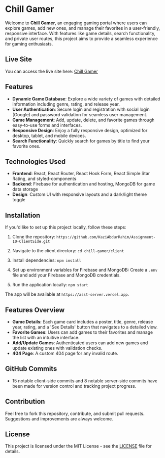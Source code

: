 
# Chill Gamer

Welcome to **Chill Gamer**, an engaging gaming portal where users can explore games, add new ones, and manage their favorites in a user-friendly, responsive interface. With features like game details, search functionality, and private user routes, this project aims to provide a seamless experience for gaming enthusiasts.

## Live Site

You can access the live site here: [Chill Gamer](https://chill-gamer-2fc8d.web.app)

## Features

- **Dynamic Game Database**: Explore a wide variety of games with detailed information including genre, rating, and release year.
- **User Authentication**: Secure login and registration with social login (Google) and password validation for seamless user management.
- **Game Management**: Add, update, delete, and favorite games through easy-to-use forms and interfaces.
- **Responsive Design**: Enjoy a fully responsive design, optimized for desktop, tablet, and mobile devices.
- **Search Functionality**: Quickly search for games by title to find your favorite ones.

## Technologies Used

- **Frontend**: React, React Router, React Hook Form, React Simple Star Rating, and styled-components
- **Backend**: Firebase for authentication and hosting, MongoDB for game data storage
- **Design**: Custom UI with responsive layouts and a dark/light theme toggle

## Installation

If you'd like to set up this project locally, follow these steps:

1. Clone the repository:
    `https://github.com/KaziAbdurRahim/Assignment-10-ClientSide.git`
   

2. Navigate to the client directory:
   `cd chill-gamer/client`

3. Install dependencies:
   `npm install`

4. Set up environment variables for Firebase and MongoDB:
   Create a `.env` file and add your Firebase and MongoDB credentials.

5. Run the application locally:
   `npm start`

The app will be available at `https://asst-server.vercel.app`.

## Features Overview

- **Game Details**: Each game card includes a poster, title, genre, release year, rating, and a 'See Details' button that navigates to a detailed view.
- **Favorite Games**: Users can add games to their favorites and manage the list with an intuitive interface.
- **Add/Update Games**: Authenticated users can add new games and update existing ones with validation checks.
- **404 Page**: A custom 404 page for any invalid route.

## GitHub Commits

- 15 notable client-side commits and 8 notable server-side commits have been made for version control and tracking project progress.

## Contribution

Feel free to fork this repository, contribute, and submit pull requests. Suggestions and improvements are always welcome.

## License

This project is licensed under the MIT License - see the [LICENSE](LICENSE) file for details.

